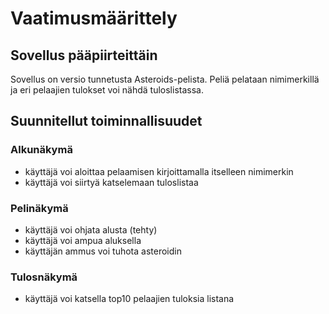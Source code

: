 # Vaatimusmäärittely

## Sovellus pääpiirteittäin

Sovellus on versio tunnetusta Asteroids-pelista. Peliä pelataan nimimerkillä ja eri pelaajien tulokset voi nähdä tuloslistassa.

## Suunnitellut toiminnallisuudet

### Alkunäkymä
- käyttäjä voi aloittaa pelaamisen kirjoittamalla itselleen nimimerkin
- käyttäjä voi siirtyä katselemaan tuloslistaa

### Pelinäkymä
- käyttäjä voi ohjata alusta (tehty)
- käyttäjä voi ampua aluksella
- käyttäjän ammus voi tuhota asteroidin

### Tulosnäkymä
- käyttäjä voi katsella top10 pelaajien tuloksia listana
